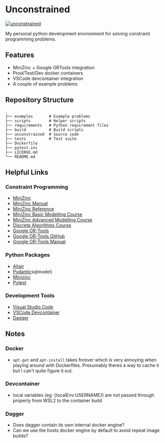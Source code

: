 # Unconstrained

[![unconstrained](https://github.com/jmjrawlings/unconstrained/actions/workflows/test.yaml/badge.svg)](https://github.com/jmjrawlings/unconstrained/actions/workflows/test.yaml)

My personal python development environment for solving constraint programming problems.

## Features
- MiniZinc + Google ORTools integration
- Prod/Test/Dev docker containers
- VSCode devcontainer integration
- A couple of example problems


## Repository Structure
```
.
├── examples       # Example problems   
├── scripts        # Helper scripts
├── requirements   # Python requirement files
├── build          # Build scripts
├── unconstrained  # Source code
├── tests          # Test suite
├── Dockerfile             
├── pytest.ini              
├── LICENSE.md              
└── README.md               
```


## Helpful Links

### Constraint Programming
- [MiniZinc](https://www.minizinc.org/)
- [MiniZinc Manual](https://www.minizinc.org/doc-latest/en/part_3_user_manual.html)
- [MiniZinc Reference](https://www.minizinc.org/doc-latest/en/part_4_reference.html)
- [MiniZinc Basic Modelling Course](https://www.coursera.org/learn/basic-modeling)
- [MiniZinc Advanced Modelling Course](https://www.coursera.org/learn/basic-modeling)
- [Discrete Algorithms Course](https://www.coursera.org/learn/solving-algorithms-discrete-optimization)
- [Google OR-Tools](https://developers.google.com/optimization)
- [Google OR-Tools GitHub](https://github.com/google/or-tools)
- [Google OR-Tools Manual](https://acrogenesis.com/or-tools/documentation/user_manual/)


### Python Packages
- [Altair](https://altair-viz.github.io/)
- [Pydantic](https://docs.pydantic.dev/latest/)sqlmodel)
- [Minizinc](https://github.com/MiniZinc/minizinc-python)
- [Pytest](https://docs.pytest.org/en/latest/)


### Development Tools
- [Visual Studio Code](https://code.visualstudio.com/)
- [VSCode Devcontainer](https://code.visualstudio.com/docs/remote/containers)
- [Dagger](https://dagger.io/)


## Notes

### Docker
- `apt-get` and `apt-install` takes forever which is very annoying when playing around with Dockerfiles.  Presumably theres a way to cache it but I can't quite figure it out.

### Devcontainer
- local variables (eg: {localEnv:USERNAME}) are not passed through properly from WSL2 to the container build

### Dagger
- Does dagger contain its own internal docker engine?
- Can we use the hosts docker engine by default to avoid repeat image builds?
